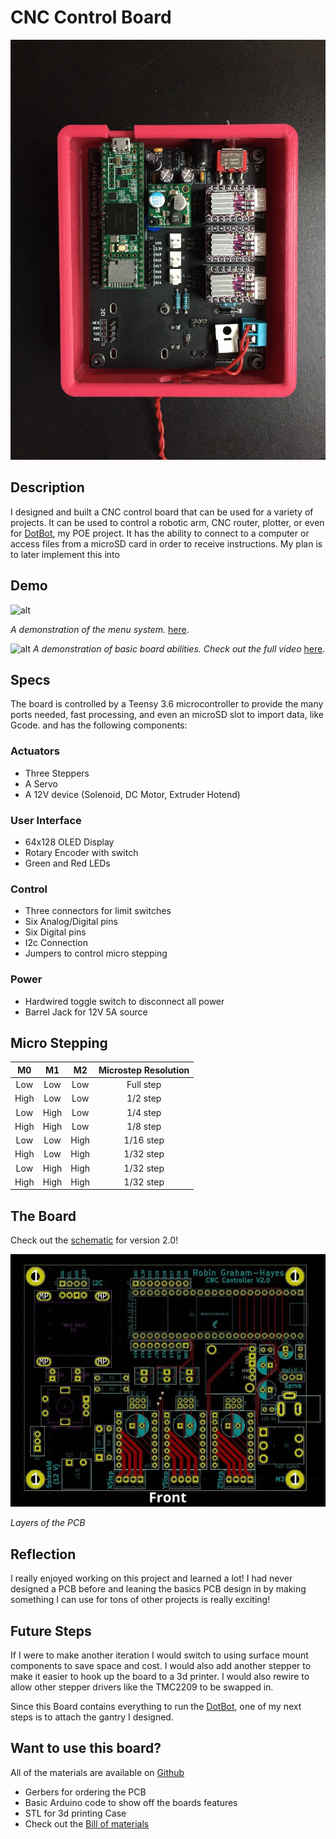 # CNC Control Board

![alt](./media/CNC/CNC_Board.jpg)

## Description

I designed and built a CNC control board that can be used for a variety of projects. It can be used to control a robotic arm, CNC router, plotter, or even for [DotBot](http://poe.olin.edu/2019/dotbot/), my POE project. It has the ability to connect to a computer or access files from a microSD card in order to receive instructions.  My plan is to later implement this into 

## Demo

![alt](./media/CNC/CNC_Menu.gif)

*A demonstration of the menu system.*
 [here](https://youtu.be/DLJNf7T_Ems).

![alt](./media/CNC/CNC_Demo.gif)
*A demonstration of basic board abilities.*
*Check out the full video* [here](https://youtu.be/oVZTHuJGgR0).

## Specs

The board is controlled by a Teensy 3.6 microcontroller to provide the many ports needed, fast processing, and even an microSD slot to import data, like Gcode. and has the following components:

### Actuators

- Three Steppers
- A Servo
- A 12V device (Solenoid, DC Motor, Extruder Hotend)

### User Interface

- 64x128 OLED Display
- Rotary Encoder with switch
- Green and Red LEDs

### Control

- Three connectors for limit switches
- Six Analog/Digital pins
- Six Digital pins
- I2c Connection
- Jumpers to control micro stepping

### Power

- Hardwired toggle switch to disconnect all power
- Barrel Jack for 12V 5A source

## Micro Stepping

|  M0  |  M1  |  M2  | Microstep Resolution |
| :--: | :--: | :--: | :------------------: |
| Low  | Low  | Low  |      Full step       |
| High | Low  | Low  |       1/2 step       |
| Low  | High | Low  |       1/4 step       |
| High | High | Low  |       1/8 step       |
| Low  | Low  | High |      1/16 step       |
| High | Low  | High |      1/32 step       |
| Low  | High | High |      1/32 step       |
| High | High | High |      1/32 step       |


## The Board

Check out the [schematic](/CNC_Schematic.pdf) for version 2.0!

![A gif showing the PCB layers](./media/CNC/Board_Layers.gif)

*Layers of the PCB*


## Reflection

I really enjoyed working on this project and learned a lot! I had never designed a PCB before and leaning the basics PCB design in by making something I can use for tons of other projects is really exciting! 

## Future Steps

If I were to make another iteration I would switch to using surface mount components to save space and cost. I would also add another stepper to make it easier to hook up the board to a 3d printer. I would also rewire to allow other stepper drivers like the TMC2209 to be swapped in.

Since this Board contains everything to run the [DotBot](http://poe.olin.edu/2019/dotbot/), one of my next steps is to attach the gantry I designed.



## Want to use this board?

All of the materials are available on [Github](https://github.com/robingh42/CNC_Control_Board)

- Gerbers for ordering the PCB
- Basic Arduino code to show off the boards features
- STL for 3d printing Case
- Check out the [Bill of materials](./CNC_Board_BOM.md)